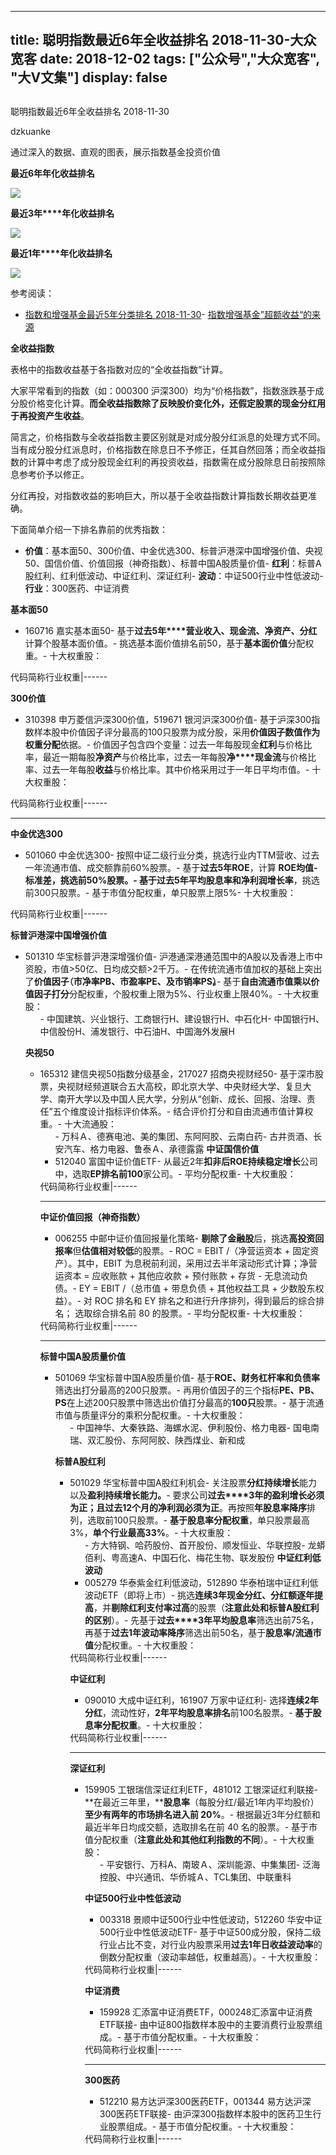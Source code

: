 
---
title:   聪明指数最近6年全收益排名 2018-11-30-大众宽客
date: 2018-12-02
tags: ["公众号","大众宽客", "大V文集"]
display: false
---


## 



聪明指数最近6年全收益排名 2018-11-30




dzkuanke




通过深入的数据、直观的图表，展示指数基金投资价值


**最近****6年****年化收益排名**

<img class="" data-copyright="0" data-ratio="1.044776119402985" data-s="300,640" src="https://mmbiz.qpic.cn/mmbiz_png/PKw3FQPmhIjddbwN18MxUhG1MPHoI2R3dZ9ibqC3vRwvfBUEc6ZnfPFwicg8UiaJ3TI7ySibpYv6cMiaB6umHziazVsQ/640?wx_fmt=png" data-type="png" data-w="938" style=""/>



**最近****3****年****年化收益排名**

<img class="" data-copyright="0" data-ratio="1.0468085106382978" data-s="300,640" src="https://mmbiz.qpic.cn/mmbiz_png/PKw3FQPmhIjddbwN18MxUhG1MPHoI2R3uzr3UdzOe3UBwnMnLqtTF9oJvh3mpEWx1cTRjtom8B9XKOPdVS3KAQ/640?wx_fmt=png" data-type="png" data-w="940" style="white-space: normal;"/>



**最近****1****年****年化收益排名**

**<img class="" data-copyright="0" data-ratio="1.044776119402985" data-s="300,640" src="https://mmbiz.qpic.cn/mmbiz_png/PKw3FQPmhIjddbwN18MxUhG1MPHoI2R3dPOMYQf0OtosY3t7ImCNibtk9aaYccbL98mIpUoAPjJViagFQZUn9EPQ/640?wx_fmt=png" data-type="png" data-w="938" style="white-space: normal;"/>**



参考阅读：
- [指数和增强基金最近5年分类排名 2018-11-30](http://mp.weixin.qq.com/s?__biz=MzAwMTc1MDcwNw==&amp;mid=2648273535&amp;idx=1&amp;sn=feb7b9bfad818db912d302c7d71286ac&amp;chksm=82f931a3b58eb8b51557d601b3a31e06b769a71df37ef2e1f8c2d3b4ce49147904c3a75fd06a&amp;scene=21#wechat_redirect)- [指数增强基金”超额收益“的来源](http://mp.weixin.qq.com/s?__biz=MzAwMTc1MDcwNw==&amp;mid=2648272968&amp;idx=1&amp;sn=598917da4403d77210aa3b1a460658e4&amp;chksm=82f93394b58eba82c9a7cb228c22c656fe88c5203ff149473f9edd2d4127e44df65f5bdb146b&amp;scene=21#wechat_redirect)


**全收益指数**



表格中的指数收益基于各指数对应的“全收益指数”计算。



大家平常看到的指数（如：000300 沪深300）均为“价格指数”，指数涨跌基于成分股价格变化计算。**而全收益指数除了反映股价变化外，还假定股票的现金分红用于再投资产生收益**。



简言之，价格指数与全收益指数主要区别就是对成分股分红派息的处理方式不同。当有成分股分红派息时，价格指数在除息日不予修正，任其自然回落；而全收益指数的计算中考虑了成分股现金红利的再投资收益，指数需在成分股除息日前按照除息参考价予以修正。



分红再投，对指数收益的影响巨大，所以基于全收益指数计算指数长期收益更准确。





下面简单介绍一下排名靠前的优秀指数：
- **价值**：基本面50、300价值、中金优选300、标普沪港深中国增强价值、央视50、国信价值、价值回报（神奇指数）、标普中国A股质量价值- **红利**：标普A股红利、红利低波动、中证红利、深证红利- **波动**：中证500行业中性低波动- **行业**：300医药、中证消费


**基本面50**
- 160716 嘉实基本面50- 基于**过去5年****营业收入、现金流、净资产、分红**计算个股基本面价值。- 挑选基本面价值排名前50，基于**基本面价值**分配权重。- 十大权重股：
<tr style="border: 0px;vertical-align: baseline;"><th style="padding-top: 0px;padding-bottom: 3px;border: 0px;vertical-align: middle;word-break: break-all;height: 30px;line-height: 1.4;font-size: 14px;font-weight: 400;color: rgb(126, 126, 126);background-color: rgb(238, 238, 238);">代码</th><th style="padding-top: 0px;padding-bottom: 3px;border: 0px;vertical-align: middle;word-break: break-all;height: 30px;line-height: 1.4;font-size: 14px;font-weight: 400;color: rgb(126, 126, 126);background-color: rgb(238, 238, 238);">简称</th><th style="padding-top: 0px;padding-bottom: 3px;border: 0px;vertical-align: middle;word-break: break-all;height: 30px;line-height: 1.4;font-size: 14px;font-weight: 400;color: rgb(126, 126, 126);background-color: rgb(238, 238, 238);">行业</th><th style="padding-top: 0px;padding-bottom: 3px;border: 0px;vertical-align: middle;word-break: break-all;height: 30px;line-height: 1.4;font-size: 14px;font-weight: 400;color: rgb(126, 126, 126);background-color: rgb(238, 238, 238);">权重</th></tr>|------



**300价值**
- 310398 申万菱信沪深300价值，519671 银河沪深300价值- 基于沪深300指数样本股中价值因子评分最高的100只股票为成分股，采用**价值因子数值作为权重分配**依据。- 价值因子包含四个变量：过去一年每股现金**红利**与价格比率，最近一期每股**净资产**与价格比率，过去一年每股**净****现金流**与价格比率、过去一年每股**收益**与价格比率。其中价格采用过于一年日平均市值。- 十大权重股：
<tr style="border: 0px;vertical-align: baseline;"><th style="padding-top: 0px;padding-bottom: 3px;border: 0px;background-color: rgb(238, 238, 238);vertical-align: middle;word-break: break-all;height: 30px;line-height: 1.4;font-size: 14px;font-weight: 400;color: rgb(126, 126, 126);">代码</th><th style="padding-top: 0px;padding-bottom: 3px;border: 0px;background-color: rgb(238, 238, 238);vertical-align: middle;word-break: break-all;height: 30px;line-height: 1.4;font-size: 14px;font-weight: 400;color: rgb(126, 126, 126);">简称</th><th style="padding-top: 0px;padding-bottom: 3px;border: 0px;background-color: rgb(238, 238, 238);vertical-align: middle;word-break: break-all;height: 30px;line-height: 1.4;font-size: 14px;font-weight: 400;color: rgb(126, 126, 126);">行业</th><th style="padding-top: 0px;padding-bottom: 3px;border: 0px;background-color: rgb(238, 238, 238);vertical-align: middle;word-break: break-all;height: 30px;line-height: 1.4;font-size: 14px;font-weight: 400;color: rgb(126, 126, 126);">权重</th></tr>|------

****

**中金优选300**
- 501060 中金优选300- 按照中证二级行业分类，挑选行业内TTM营收、过去一年流通市值、成交额靠前60%股票。- 基于**过去5年ROE**，计算&nbsp;**ROE均值-标准差，**挑选前50%股票。- 基于过去**5年平均股息率和净利润增长率**，挑选前300只股票。- 基于市值分配权重，单只股票上限5%- 十大权重股：
<tr style="border: 0px;vertical-align: baseline;"><th style="padding-top: 0px;padding-bottom: 3px;border: 0px;background-color: rgb(238, 238, 238);vertical-align: middle;word-break: break-all;height: 30px;line-height: 1.4;font-size: 14px;font-weight: 400;color: rgb(126, 126, 126);">代码</th><th style="padding-top: 0px;padding-bottom: 3px;border: 0px;background-color: rgb(238, 238, 238);vertical-align: middle;word-break: break-all;height: 30px;line-height: 1.4;font-size: 14px;font-weight: 400;color: rgb(126, 126, 126);">简称</th><th style="padding-top: 0px;padding-bottom: 3px;border: 0px;background-color: rgb(238, 238, 238);vertical-align: middle;word-break: break-all;height: 30px;line-height: 1.4;font-size: 14px;font-weight: 400;color: rgb(126, 126, 126);">行业</th><th style="padding-top: 0px;padding-bottom: 3px;border: 0px;background-color: rgb(238, 238, 238);vertical-align: middle;word-break: break-all;height: 30px;line-height: 1.4;font-size: 14px;font-weight: 400;color: rgb(126, 126, 126);">权重</th></tr>|------



**标普沪港深中国增强价值**
- 501310 华宝标普沪港深增强价值- 沪港通深港通范围中的A股以及香港上市中资股，市值&gt;50亿、日均成交额&gt;2千万。- 在传统流通市值加权的基础上突出了**价值因子**<h-char unicode="ff08" class="biaodian cjk bd-open bd-jiya" style="white-space: normal;box-sizing: border-box;color: rgb(51, 53, 60);font-family: &quot;Biaodian Pro Sans GB&quot;, &quot;Helvetica Neue&quot;, Helvetica, Arial, &quot;pingfang sc&quot;, &quot;Hiragino Sans GB&quot;, &quot;Microsoft YaHei&quot;, 微软雅黑, STHeiti, SimSun, sans-serif;font-variant-ligatures: normal;orphans: 2;widows: 2;"><h-inner style="box-sizing: border-box;margin-left: -0.5em;">**（**</h-inner></h-char>**市净率PB、市盈率PE、及市销率PS**<h-char unicode="ff09" class="biaodian cjk bd-close bd-end bd-jiya bd-consecutive" style="white-space: normal;box-sizing: border-box;color: rgb(51, 53, 60);font-family: &quot;Biaodian Pro Sans GB&quot;, &quot;Helvetica Neue&quot;, Helvetica, Arial, &quot;pingfang sc&quot;, &quot;Hiragino Sans GB&quot;, &quot;Microsoft YaHei&quot;, 微软雅黑, STHeiti, SimSun, sans-serif;font-variant-ligatures: normal;orphans: 2;widows: 2;"><h-inner style="box-sizing: border-box;letter-spacing: -0.5em;">**）。**</h-inner></h-char>- 基于**自由流通市值乘以价值因子打分**分配权重，个股权重上限为5%、行业权重上限40%。- 十大权重股：<ul class=" list-paddingleft-2" style="list-style-type: square;">- 中国建筑、兴业银行、工商银行H、建设银行H、中石化H- 中国银行H、中信股份H、浦发银行、中石油H、中国海外发展H


**央视50**
- 165312&nbsp;建信央视50指数分级基金，217027&nbsp;招商央视财经50- 基于深市股票，央视财经频道联合五大高校，即北京大学、中央财经大学、复旦大学、南开大学以及中国人民大学，分别从“创新、成长、回报、治理、责任”五个维度设计指标评价体系。- 结合评价打分和自由流通市值计算权重。- 十大流通股：<ul class=" list-paddingleft-2" style="list-style-type: square;">- 万科Ａ、德赛电池、美的集团、东阿阿胶、云南白药- 古井贡酒、长安汽车、格力电器、鲁泰Ａ、承德露露
**中证国信价值**
- 512040&nbsp;富国中证价值ETF- 从最近2年**扣非后ROE<strong style="white-space: normal;">持续稳定**增长</strong>公司中，选取**EP排名前100**家公司。- 平均分配权重- 十大权重股：
<tr style="border: 0px;vertical-align: baseline;"><th style="padding-top: 0px;padding-bottom: 3px;border: 0px;vertical-align: middle;word-break: break-all;height: 30px;line-height: 1.4;font-size: 14px;font-weight: 400;color: rgb(126, 126, 126);background-color: rgb(238, 238, 238);">代码</th><th style="padding-top: 0px;padding-bottom: 3px;border: 0px;vertical-align: middle;word-break: break-all;height: 30px;line-height: 1.4;font-size: 14px;font-weight: 400;color: rgb(126, 126, 126);background-color: rgb(238, 238, 238);">简称</th><th style="padding-top: 0px;padding-bottom: 3px;border: 0px;vertical-align: middle;word-break: break-all;height: 30px;line-height: 1.4;font-size: 14px;font-weight: 400;color: rgb(126, 126, 126);background-color: rgb(238, 238, 238);">行业</th><th style="padding-top: 0px;padding-bottom: 3px;border: 0px;vertical-align: middle;word-break: break-all;height: 30px;line-height: 1.4;font-size: 14px;font-weight: 400;color: rgb(126, 126, 126);background-color: rgb(238, 238, 238);">权重</th></tr>|------

****

**中证价值回报（神奇指数）**
- 006255 中邮中证价值回报量化策略- **剔除了金融股**后，挑选**高投资回报率**但**估值相对较低**的股票。- ROC = EBIT /（净营运资本 + 固定资产）。其中，EBIT 为息税前利润，采用过去半年滚动形式计算；净营运资本 = 应收账款 + 其他应收款 + 预付账款 + 存货 - 无息流动负债。- EY = EBIT /（总市值 + 带息负债 + 其他权益工具 + 少数股东权益）。- 对 ROC 排名和 EY 排名之和进行升序排列，得到最后的综合排名； 选取综合排名前 80 的股票。- 平均分配权重- 十大权重股：
<tr style="border: 0px;vertical-align: baseline;"><th style="padding-top: 0px;padding-bottom: 3px;border: 0px;vertical-align: middle;word-break: break-all;height: 30px;line-height: 1.4;font-size: 14px;font-weight: 400;color: rgb(126, 126, 126);background-color: rgb(238, 238, 238);">代码</th><th style="padding-top: 0px;padding-bottom: 3px;border: 0px;vertical-align: middle;word-break: break-all;height: 30px;line-height: 1.4;font-size: 14px;font-weight: 400;color: rgb(126, 126, 126);background-color: rgb(238, 238, 238);">简称</th><th style="padding-top: 0px;padding-bottom: 3px;border: 0px;vertical-align: middle;word-break: break-all;height: 30px;line-height: 1.4;font-size: 14px;font-weight: 400;color: rgb(126, 126, 126);background-color: rgb(238, 238, 238);">行业</th><th style="padding-top: 0px;padding-bottom: 3px;border: 0px;vertical-align: middle;word-break: break-all;height: 30px;line-height: 1.4;font-size: 14px;font-weight: 400;color: rgb(126, 126, 126);background-color: rgb(238, 238, 238);">权重</th></tr>|------

****

**标普中国A股质量价值**
- 501069&nbsp;华宝标普中国A股质量价值- 基于**ROE、财务杠杆率和负债率**筛选出打分最高的200只股票。- <h-char unicode="ff1b" class="biaodian cjk bd-end bd-jiya" style="white-space: normal;box-sizing: border-box;color: rgb(51, 53, 60);font-family: &quot;Biaodian Pro Sans GB&quot;, &quot;Helvetica Neue&quot;, Helvetica, Arial, &quot;pingfang sc&quot;, &quot;Hiragino Sans GB&quot;, &quot;Microsoft YaHei&quot;, 微软雅黑, STHeiti, SimSun, sans-serif;font-variant-ligatures: normal;orphans: 2;widows: 2;">再</h-char>用价值因子的三个指标**PE、PB、PS**在上述200只股票中筛选出价值打分最高的**100只**股票。- 基于流通市值与质量评分的乘积分配权重。- 十大权重股：<ul class=" list-paddingleft-2" style="list-style-type: square;">- 中国神华、大秦铁路、海螺水泥、伊利股份、格力电器- 国电南瑞、双汇股份、东阿阿胶、陕西煤业、新和成


**标普A股红利**
- 501029 华宝标普中国A股红利机会- 关注股票**分红持续增长**能力以及**盈利持续增长能力。**- 要求公司**过去****3年的盈利增长必须为正**<h-char unicode="ff1b" class="biaodian cjk bd-end bd-jiya" style="box-sizing: border-box;"><h-inner style="box-sizing: border-box;">**；**</h-inner></h-char>**且过去12个月的净利润必须为正**。再按照**年股息率降序**排列，选取前100只股票。- **基于股息率分配权重**，单只股票最高3%，**单个行业最高33%**。- 十大权重股：<ul class=" list-paddingleft-2" style="list-style-type: square;">- 方大特钢、哈药股份、首开股份、顺发恒业、华联控股- 龙蟒佰利、粤高速A、中国石化、梅花生物、联发股份
**中证红利低波动**
- 005279 华泰紫金红利低波动，512890 华泰柏瑞中证红利低波动ETF（即将上市）- 挑选**连续3年现金分红、分红额逐年提高**，并**剔除红利支付率过高**的股票（**注意此处和标普A股红利的区别**）。- 先基于**过去****3年平均股息率**筛选出前75名，再基于**过去1年波动率降序**筛选出前50名，基于**股息率/流通市值**分配权重。- 十大权重股：
<tr style="border: 0px;vertical-align: baseline;"><th style="padding-top: 0px;padding-bottom: 3px;border: 0px;vertical-align: middle;word-break: break-all;height: 30px;line-height: 1.4;font-size: 14px;font-weight: 400;color: rgb(126, 126, 126);background-color: rgb(238, 238, 238);">代码</th><th style="padding-top: 0px;padding-bottom: 3px;border: 0px;vertical-align: middle;word-break: break-all;height: 30px;line-height: 1.4;font-size: 14px;font-weight: 400;color: rgb(126, 126, 126);background-color: rgb(238, 238, 238);">简称</th><th style="padding-top: 0px;padding-bottom: 3px;border: 0px;vertical-align: middle;word-break: break-all;height: 30px;line-height: 1.4;font-size: 14px;font-weight: 400;color: rgb(126, 126, 126);background-color: rgb(238, 238, 238);">行业</th><th style="padding-top: 0px;padding-bottom: 3px;border: 0px;vertical-align: middle;word-break: break-all;height: 30px;line-height: 1.4;font-size: 14px;font-weight: 400;color: rgb(126, 126, 126);background-color: rgb(238, 238, 238);">权重</th></tr>|------



**中证红利**
- 090010 大成中证红利，161907 万家中证红利- 选择**连续2年分红**，流动性好，**2年平均股息率排名**前100名股票。- **基于股息率分配权重**。- 十大权重股：
<tr style="border: 0px;vertical-align: baseline;"><th style="padding-top: 0px;padding-bottom: 3px;border: 0px;vertical-align: middle;word-break: break-all;height: 30px;line-height: 1.4;font-size: 14px;font-weight: 400;color: rgb(126, 126, 126);background-color: rgb(238, 238, 238);">代码</th><th style="padding-top: 0px;padding-bottom: 3px;border: 0px;vertical-align: middle;word-break: break-all;height: 30px;line-height: 1.4;font-size: 14px;font-weight: 400;color: rgb(126, 126, 126);background-color: rgb(238, 238, 238);">简称</th><th style="padding-top: 0px;padding-bottom: 3px;border: 0px;vertical-align: middle;word-break: break-all;height: 30px;line-height: 1.4;font-size: 14px;font-weight: 400;color: rgb(126, 126, 126);background-color: rgb(238, 238, 238);">行业</th><th style="padding-top: 0px;padding-bottom: 3px;border: 0px;vertical-align: middle;word-break: break-all;height: 30px;line-height: 1.4;font-size: 14px;font-weight: 400;color: rgb(126, 126, 126);background-color: rgb(238, 238, 238);">权重</th></tr>|------

****

**深证红利**
- 159905&nbsp;工银瑞信深证红利ETF，481012&nbsp;工银深证红利联接- **在最近三年里，****股息率**（每股分红/最近1年内平均股价）**至少有两年的市场排名进入前 20%**。- 根据最近3年分红额和最近半年日均成交额，选取排名在前 40 名的股票。- 基于市值分配权重（**注意此处和其他红利指数的不同**）。- 十大权重股：<ul class=" list-paddingleft-2" style="list-style-type: square;">- 平安银行、万科A、南玻Ａ、深圳能源、中集集团- 泛海控股、中兴通讯、华侨城Ａ、TCL集团、中联重科 &nbsp; &nbsp;


**中证500行业中性低波动**
- 003318 景顺中证500行业中性低波动，512260 华安中证500行业中性低波动ETF- 基于中证500成分股，保持二级行业占比不变，对行业内股票采用**过去1年日收益波动率**的倒数分配权重（波动率越低，权重越高）。- 十大权重股：
<tr style="border: 0px;vertical-align: baseline;"><th style="padding-top: 0px;padding-bottom: 3px;border: 0px;vertical-align: middle;word-break: break-all;height: 30px;line-height: 1.4;font-size: 14px;font-weight: 400;color: rgb(126, 126, 126);background-color: rgb(238, 238, 238);">代码</th><th style="padding-top: 0px;padding-bottom: 3px;border: 0px;vertical-align: middle;word-break: break-all;height: 30px;line-height: 1.4;font-size: 14px;font-weight: 400;color: rgb(126, 126, 126);background-color: rgb(238, 238, 238);">简称</th><th style="padding-top: 0px;padding-bottom: 3px;border: 0px;vertical-align: middle;word-break: break-all;height: 30px;line-height: 1.4;font-size: 14px;font-weight: 400;color: rgb(126, 126, 126);background-color: rgb(238, 238, 238);">行业</th><th style="padding-top: 0px;padding-bottom: 3px;border: 0px;vertical-align: middle;word-break: break-all;height: 30px;line-height: 1.4;font-size: 14px;font-weight: 400;color: rgb(126, 126, 126);background-color: rgb(238, 238, 238);">权重</th></tr>|------



**中证消费**
- 159928 汇添富中证消费ETF，000248汇添富中证消费ETF联接- 由中证800指数样本股中的主要消费行业股票组成。- 基于市值分配权重。- 十大权重股：
<tr style="border: 0px;vertical-align: baseline;"><th style="padding-top: 0px;padding-bottom: 3px;border: 0px;vertical-align: middle;word-break: break-all;height: 30px;line-height: 1.4;font-size: 14px;font-weight: 400;color: rgb(126, 126, 126);background-color: rgb(238, 238, 238);">代码</th><th style="padding-top: 0px;padding-bottom: 3px;border: 0px;vertical-align: middle;word-break: break-all;height: 30px;line-height: 1.4;font-size: 14px;font-weight: 400;color: rgb(126, 126, 126);background-color: rgb(238, 238, 238);">简称</th><th style="padding-top: 0px;padding-bottom: 3px;border: 0px;vertical-align: middle;word-break: break-all;height: 30px;line-height: 1.4;font-size: 14px;font-weight: 400;color: rgb(126, 126, 126);background-color: rgb(238, 238, 238);">行业</th><th style="padding-top: 0px;padding-bottom: 3px;border: 0px;vertical-align: middle;word-break: break-all;height: 30px;line-height: 1.4;font-size: 14px;font-weight: 400;color: rgb(126, 126, 126);background-color: rgb(238, 238, 238);">权重</th></tr>|------

****

**300医药**
- 512210 易方达沪深300医药ETF，001344 易方达沪深300医药ETF联接- 由沪深300指数样本股中的医药卫生行业股票组成。- 基于市值分配权重。- 十大权重股：
<tr style="border: 0px;vertical-align: baseline;"><th style="padding-top: 0px;padding-bottom: 3px;border: 0px;vertical-align: middle;word-break: break-all;height: 30px;line-height: 1.4;font-size: 14px;font-weight: 400;color: rgb(126, 126, 126);background-color: rgb(238, 238, 238);">代码</th><th style="padding-top: 0px;padding-bottom: 3px;border: 0px;vertical-align: middle;word-break: break-all;height: 30px;line-height: 1.4;font-size: 14px;font-weight: 400;color: rgb(126, 126, 126);background-color: rgb(238, 238, 238);">简称</th><th style="padding-top: 0px;padding-bottom: 3px;border: 0px;vertical-align: middle;word-break: break-all;height: 30px;line-height: 1.4;font-size: 14px;font-weight: 400;color: rgb(126, 126, 126);background-color: rgb(238, 238, 238);">行业</th><th style="padding-top: 0px;padding-bottom: 3px;border: 0px;vertical-align: middle;word-break: break-all;height: 30px;line-height: 1.4;font-size: 14px;font-weight: 400;color: rgb(126, 126, 126);background-color: rgb(238, 238, 238);">权重</th></tr>|------











